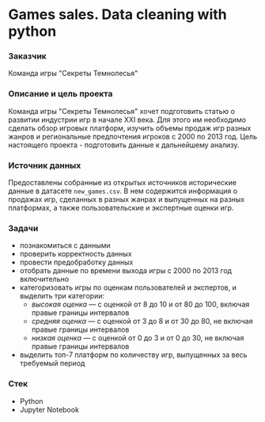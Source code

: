 # Games sales. Data cleaning with python
 
### Заказчик
Команда игры "Секреты Темнолесья"

### Описание и цель проекта
Команда игры "Секреты Темнолесья" хочет подготовить статью о развитии индустрии игр в начале XXI века. Для этого им необходимо сделать обзор игровых платформ, изучить объемы продаж игр разных жанров и региональные предпочтения игроков с 2000 по 2013 год. Цель настоящего проекта - подготовить данные к дальнейшему анализу.

### Источник данных
Предоставлены собранные из открытых источников исторические данные в датасете `new_games.csv`. В нем содержится информация о продажах игр, сделанных в разных жанрах и выпущенных на разных платформах, а также пользовательские и экспертные оценки игр.

### Задачи
 - познакомиться с данными
 - проверить корректность данных
 - провести предобработку данных
 - отобрать данные по времени выхода игры с 2000 по 2013 год включительно
 - категоризовать игры по оценкам пользователей и экспертов, и выделить три категории:
   - *высокая оценка* — с оценкой от 8 до 10 и от 80 до 100, включая правые границы интервалов
   - *средняя оценка* — с оценкой от 3 до 8 и от 30 до 80, не включая правые границы интервалов
   - *низкая оценка* — с оценкой от 0 до 3 и от 0 до 30, не включая правые границы интервалов
- выделить топ-7 платформ по количеству игр, выпущенных за весь требуемый период

### Стек
- Python
- Jupyter Notebook


